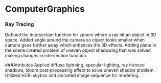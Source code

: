 # ComputerGraphics

### Ray Tracing
Defined the intersection function for sphere where a ray hit an object in 3D space. Added angle around the camera so object looks smaller when camera goes further away which enhances the 3D effects. 
Adding plane in the scene created problem of uneven object shadowing that was solved making changes in intersection function.

###Attributes
Applied diffuse lightning, specular lighting, ray tranced shadows, bloom post-processing effect to solve uneven shadow problem.
Utilized HDRI skybox and animated image sequence for rendering. 




